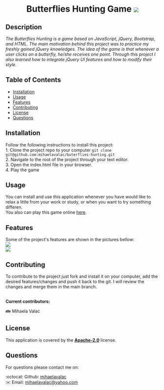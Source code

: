 
  <h1 align="center">  Butterflies Hunting Game <img align="center" src="https://img.shields.io/badge/license-Apache 2.0-blue"> </h1>

  ## Description 

  <p><i>The Butterflies Hunting is a game based on JavaScript, jQuery, Bootstrap, and HTML. The main motivation behind this project was to practice my freshly gained jQuery knowledges. The idea of the game is that whenever a user clicks on a butterfly, he/she receives one point. Through this project I also learned how to integrate jQuery UI features and how to modify their style. </i><p>  

  ## Table of Contents 

  * [Installation](#installation)
  * [Usage](#usage)
  * [Features](#features)
  * [Contributing](#contributing)
  * [License](#license)
  * [Questions](#questions)
  
  ## Installation

  Follow the following instructions to install this project: <br> 1. Clone the project repo to your computer  `git clone git@github.com:mihaelavalac/buterflies-hunting.git` <br>  2. Navigate to the root of the project through your text editor. <br> 3. Open the index.html file in your browser.<br> 4. Play the game <br> 

  ## Usage 

  You can install and use this application whenever you have would like to relax a little from your work or study, or when you want to try something differen. <br> You also can play this game online [here]( https://mihaelavalac.github.io/butterflies-hunting/).

  ## Features

  Some of the project's features are shown in the pictures bellow: <br> <img src="https://github.com/mihaelavalac/butterflies-hunting/blob/main/img/game-space.png"> <br> <img src="https://github.com/mihaelavalac/butterflies-hunting/blob/main/img/instructions.png"><br/>

  ## Contributing

  To contribute to the project just fork and install it on your computer, add the desired features/changes and push it back to the git. I will review the changes and merge them in the main branch. <br> <br>


  <b> Current contributors: </b> <br>

  👪 Mihaela Valac
  
  ## License

  This application is covered by the <b>[Apache-2.0](https://opensource.org/licenses/Apache-2.0)</b> license. 
  
  ## Questions

  For questions please contact me on: <br/>

  :octocat: Github: [mihaelavalac](https://github.com/mihaelavalac) <br>
  ✉️ Email: mihaelavalac@yahoo.com <br/>
  
